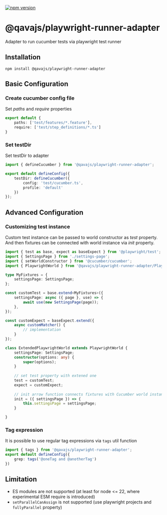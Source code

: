 [![npm version](https://badge.fury.io/js/@qavajs%2Fplaywright-runner-adapter.svg)](https://badge.fury.io/js/@qavajs%2Fplaywright-runner-adapter)

# @qavajs/playwright-runner-adapter
Adapter to run cucumber tests via playwright test runner

## Installation

`npm install @qavajs/playwright-runner-adapter`

## Basic Configuration

### Create cucumber config file
Set _paths_ and _require_ properties
```typescript
export default {
    paths: ['test/features/*.feature'],
    require: ['test/step_definitions/*.ts']
}
```
### Set testDir
Set testDir to adapter
```typescript
import { defineCucumber } from '@qavajs/playwright-runner-adapter';

export default defineConfig({
    testDir: defineCucumber({
        config: 'test/cucumber.ts',
        profile: 'default'
    })
});
```

## Advanced Configuration
### Customizing test instance
Custom test instance can be passed to world constructor as _test_ property. 
And then fixtures can be connected with world instance via _init_ property.
```typescript
import { test as base, expect as baseExpect } from '@playwright/test';
import { SettingsPage } from './settings-page';
import { setWorldConstructor } from '@cucumber/cucumber';
import { PlaywrightWorld } from '@qavajs/playwright-runner-adapter/PlaywrightWorld';

type MyFixtures = {
    settingsPage: SettingsPage;
};

const customTest = base.extend<MyFixtures>({
    settingsPage: async ({ page }, use) => {
        await use(new SettingsPage(page));
    },
});

const customExpect = baseExpect.extend({
    async customMatcher() {
        // implementation
    }
});

class ExtendedPlaywrightWorld extends PlaywrightWorld {
    settingsPage: SettingsPage;
    constructor(options: any) {
        super(options);
    }
    
    // set test property with extened one
    test = customTest;
    expect = customExpect;
    
    // init arrow function connects fixtures with Cucumber world instance
    init = ({ settingsPage }) => {
        this.settingsPage = settingsPage;
    }

}
```

### Tag expression
It is possible to use regular tag expressions via `tags` util function

```typescript
import { tags } from '@qavajs/playwright-runner-adapter';
export default defineConfig({
    grep: tags('@oneTag and @anotherTag')
})
```

## Limitation
- ES modules are not supported (at least for node <= 22, where experimental ESM require is introduced)
- `setParallelCanAssign` is not supported (use playwright projects and `fullyParallel` property)


